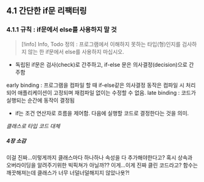 ## 4.1 간단한 if문 리팩터링
### 4.1.1 규칙 : if문에서 else를 사용하지 말 것

> [!info] Info, Todo
> 정의 : 프로그램에서 이해하지 못하는 타입(형)인지를 검사하지 않는 한 if문에서 else를 사용하지 마십시오.

- 독립된 if문은 검사(check)로 간주하고, if-else 문은 의사결정(decision)으로 간주함

early binding : 프로그램을 컴파일 할 때 if-else같은 의사결정 동작은 컴파일 시 처리되어 애플리케이션이 고정되며 재컴파일 없이는 수정할 수 없음.
late binding : 코드가 실행되는 순간에 동작이 결정됨

- if는 조건 연산자로 흐름을 제어함. 다음에 실행할 코드로 결정한다는 것을 의미.

*클래스로 타입 코드 대체*

##### 4장 소감

이걸 진짜...이렇게까지 클래스마다 하나하나 속성을 다 추가해야한다고? 혹시 상속과 오버라이딩을 알려주기위한 빅픽쳐가 아닐까?? 이게...이게 진짜 클린 코드라고? 함수는 깨끗해져는데 클래스가 너무 너덜너덜해지지 않았나욧?!